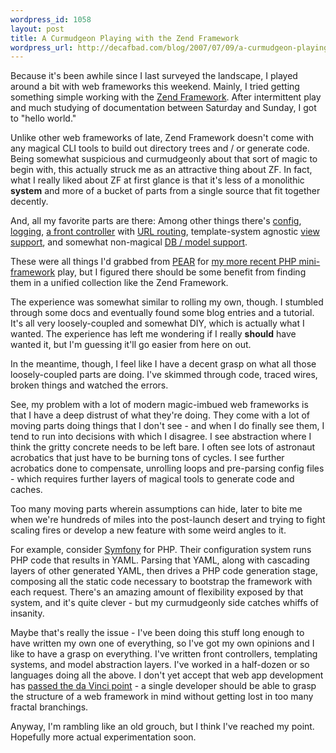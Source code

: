 ```yaml
--- 
wordpress_id: 1058
layout: post
title: A Curmudgeon Playing with the Zend Framework
wordpress_url: http://decafbad.com/blog/2007/07/09/a-curmudgeon-playing-with-the-zend-framework
---
```

<p>Because it's been awhile since I last surveyed the landscape, I played around a bit with web frameworks this weekend.  Mainly, I tried getting something simple working with the <a href="http://framework.zend.com/">Zend Framework</a>.  After intermittent play and much studying of documentation between Saturday and Sunday, I got to "hello world."</p>
<p>Unlike other web frameworks of late, Zend Framework doesn't come with any magical CLI tools to build out directory trees and / or generate code.  Being somewhat suspicious and curmudgeonly about that sort of magic to begin with, this actually struck me as an attractive thing about ZF.  In fact, what I really liked about ZF at first glance is that it's less of a monolithic <b>system</b> and more of a bucket of parts from a single source that fit together decently.</p>
<p>And, all my favorite parts are there:  Among other things there's <a href="http://framework.zend.com/manual/en/zend.config.html">config</a>, <a href="http://framework.zend.com/manual/en/zend.log.html">logging</a>, <a href="http://framework.zend.com/manual/en/zend.controller.html">a front controller</a> with <a href="http://framework.zend.com/manual/en/zend.controller.router.html">URL routing</a>, template-system agnostic <a href="http://framework.zend.com/manual/en/zend.view.html">view support</a>, and somewhat non-magical <a href="http://framework.zend.com/manual/en/zend.db.html">DB / model support</a>.</p>
<p>These were all things I'd grabbed from <a href="http://pear.php.net/">PEAR</a> for <a href="http://decafbad.com/svn/trunk/Cuckoo/lib/MiniFramework.php">my more recent PHP mini-framework</a> play, but I figured there should be some benefit from finding them in a unified collection like the Zend Framework.</p>
<p>The experience was somewhat similar to rolling my own, though.  I stumbled through some docs and eventually found some blog entries and a tutorial.  It's all very loosely-coupled and somewhat DIY, which is actually what I wanted.  The experience has left me wondering if I really <b>should</b> have wanted it, but I'm guessing it'll go easier from here on out.</p>
<p>In the meantime, though, I feel like I have a decent grasp on what all those loosely-coupled parts are doing.  I've skimmed through code, traced wires, broken things and watched the errors.</p>
<p>See, my problem with a lot of modern magic-imbued web frameworks is that I have a deep distrust of what they're doing.  They come with a lot of moving parts doing things that I don't see - and when I do finally see them, I tend to run into decisions with which I disagree.  I see abstraction where I think the gritty concrete needs to be left bare.  I often see lots of astronaut acrobatics that just have to be burning tons of cycles.  I see further acrobatics done to compensate, unrolling loops and pre-parsing config files - which requires further layers of magical tools to generate code and caches.</p>
<p>Too many moving parts wherein assumptions can hide, later to bite me when we're hundreds of miles into the post-launch desert and trying to fight scaling fires or develop a new feature with some weird angles to it.</p>
<p>For example, consider <a href="http://www.symfony-project.com/">Symfony</a> for PHP.  Their configuration system runs PHP code that results in YAML.  Parsing that YAML, along with cascading layers of other generated YAML, then drives a PHP code generation stage, composing all the static code necessary to bootstrap the framework with each request.  There's an amazing amount of flexibility exposed by that system, and it's quite clever -&nbsp;but my curmudgeonly side catches whiffs of insanity.</p>
<p>Maybe that's really the issue -&nbsp;I've been doing this stuff long enough to have written my own one of everything, so I've got my own opinions and I like to have a grasp on everything.  I've written front controllers, templating systems, and model abstraction layers.  I've worked in a half-dozen or so languages doing all the above.  I don't yet accept that web app development has <a href="http://mengwong.livejournal.com/38969.html">passed the da Vinci point</a> -&nbsp;a single developer should be able to grasp the structure of a web framework in mind without getting lost in too many fractal branchings.</p>
<p>Anyway, I'm rambling like an old grouch, but I think I've reached my point.  Hopefully more actual experimentation soon.</p>
